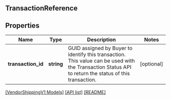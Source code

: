 ## TransactionReference

## Properties

Name | Type | Description | Notes
------------ | ------------- | ------------- | -------------
**transaction_id** | **string** | GUID assigned by Buyer to identify this transaction. This value can be used with the Transaction Status API to return the status of this transaction. | [optional]

[[VendorShippingV1 Models]](../) [[API list]](../../Api) [[README]](../../../README.md)
